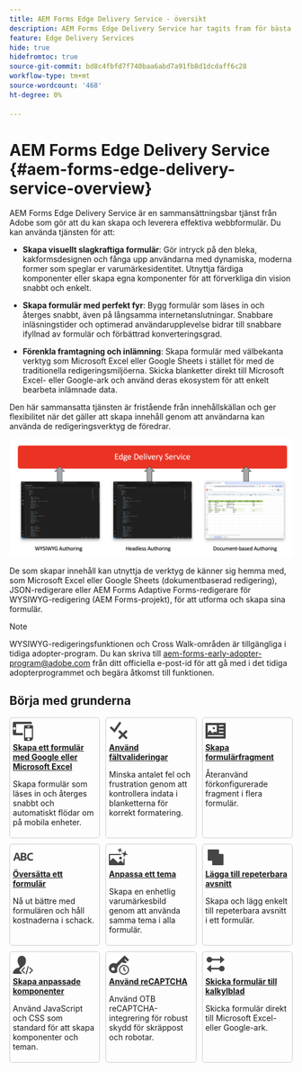 ```yaml
---
title: AEM Forms Edge Delivery Service - översikt
description: AEM Forms Edge Delivery Service har tagits fram för bästa prestanda och ger er möjlighet att förutse framtiden för smidig datainsamling och användarengagemang.
feature: Edge Delivery Services
hide: true
hidefromtoc: true
source-git-commit: bd8c4fbfd7f740baa6abd7a91fb8d1dcdaff6c28
workflow-type: tm+mt
source-wordcount: '468'
ht-degree: 0%

---
```



# AEM Forms Edge Delivery Service {#aem-forms-edge-delivery-service-overview}

AEM Forms Edge Delivery Service är en sammansättningsbar tjänst från Adobe som gör att du kan skapa och leverera effektiva webbformulär. Du kan använda tjänsten för att:

* **Skapa visuellt slagkraftiga formulär**: Gör intryck på den bleka, kakformsdesignen och fånga upp användarna med dynamiska, moderna former som speglar er varumärkesidentitet. Utnyttja färdiga komponenter eller skapa egna komponenter för att förverkliga din vision snabbt och enkelt.

* **Skapa formulär med perfekt fyr**: Bygg formulär som läses in och återges snabbt, även på långsamma internetanslutningar. Snabbare inläsningstider och optimerad användarupplevelse bidrar till snabbare ifyllnad av formulär och förbättrad konverteringsgrad.

* **Förenkla framtagning och inlämning**: Skapa formulär med välbekanta verktyg som Microsoft Excel eller Google Sheets i stället för med de traditionella redigeringsmiljöerna. Skicka blanketter direkt till Microsoft Excel- eller Google-ark och använd deras ekosystem för att enkelt bearbeta inlämnade data.


Den här sammansatta tjänsten är fristående från innehållskällan och ger flexibilitet när det gäller att skapa innehåll genom att användarna kan använda de redigeringsverktyg de föredrar.

![Utvecklingsverktyg för Edge Delivery-formulär](/help/edge/assets/edge-delivery-forms-authoring-tools.png)

De som skapar innehåll kan utnyttja de verktyg de känner sig hemma med, som Microsoft Excel eller Google Sheets (dokumentbaserad redigering), JSON-redigerare eller AEM Forms Adaptive Forms-redigerare för WYSIWYG-redigering (AEM Forms-projekt), för att utforma och skapa sina formulär.

>[!NOTE]
>
>
> WYSIWYG-redigeringsfunktionen och Cross Walk-områden är tillgängliga i tidiga adopter-program. Du kan skriva till aem-forms-early-adopter-program@adobe.com från ditt officiella e-post-id för att gå med i det tidiga adopterprogrammet och begära åtkomst till funktionen.

## Börja med grunderna

<div>

<style>
    .card-container {
        width: calc(33.33% - 10px);;
        margin: 5px;
        border: 1px solid #ccc;
        border-radius: 5px;
        padding: 5px;
        box-sizing: border-box;
        transition: background-color 0.3s ease; /* Adding transition effect */
    }
    .card-container:hover {
        background-color: #f0f0f0; /* Changing background color on hover */
    }
</style>

<div style="display: flex; flex-wrap: wrap; justify-content: space-between; margin: -5px;">
    <div class="card-container">
        <a href="/help/edge/docs/forms/create-forms.md">
            <img src="/help/edge/assets/smock_devices_18_n.svg" alt="Skapa ett formulär med hjälp av eds-formulär" style="border-radius: 5px;"> </b>
            <br><b style="margin-top: 5px;">Skapa ett formulär med Google eller Microsoft Excel</b>
        </a>
        <p>Skapa formulär som läses in och återges snabbt och automatiskt flödar om på mobila enheter.</p>
    </div>
    <div class="card-container">
        <a href="/help/edge/docs/forms/validate-forms.md">
            <img src="/help/edge/assets/smock_condition_18_n.svg" alt="Lägga till valideringar i formulärfält" style="border-radius: 5px;"> </b>
            <br><b style="margin-top: 5px;">Använd fältvalideringar</b>
        </a>
        <p>Minska antalet fel och frustration genom att kontrollera indata i blanketterna för korrekt formatering.</p>
    </div>
    <div class="card-container">
        <a href="/help/edge/docs/forms/form-fragments.md">
            <img src="/help/edge/assets/smock_documentfragment_18_n.svg" alt="Använd formulärfragment i ett EDS-formulär" style="border-radius: 5px;"> </b>
            <br><b style="margin-top: 5px;">Skapa formulärfragment</b>
        </a>
        <p>Återanvänd förkonfigurerade fragment i flera formulär.</p>
    </div>
    <div class="card-container">
        <a href="/help/edge/docs/forms/translate-forms.md">  
            <img src="/help/edge/assets/smock_abc_18_n.svg" alt="Översätta ett EDS-formulär" style="border-radius: 5px;"> </b>
            <br><b style="margin-top: 5px;">Översätta ett formulär</b>
        </a>
        <p>Nå ut bättre med formulären och håll kostnaderna i schack.</p>
    </div>
    <div class="card-container">
        <a href="/help/edge/docs/forms/style-theme-forms.md">
            <img src="/help/edge/assets/smock_imageautomode_18_N.svg" alt="Använda format eller teman i ett formulär" style="border-radius: 5px;"> </b>
            <br><b style="margin-top: 5px;">Anpassa ett tema</b>
        </a>
        <p>Skapa en enhetlig varumärkesbild genom att använda samma tema i alla formulär.</p>
    </div>
    <div class="card-container">
        <a href="/help/edge/docs/forms/repeatable-forms.md">  
            <img src="/help/edge/assets/smock_addto_18_n.svg" alt="Lägga till repeterbara avsnitt i ett EDS-formulär" style="border-radius: 5px;"> </b>
            <br><b style="margin-top: 5px;">Lägga till repeterbara avsnitt</b>
        </a>
        <p>Skapa och lägg enkelt till repeterbara avsnitt i ett formulär.</p>
    </div>
    <div class="card-container">
        <a href="/help/edge/docs/forms/custom-components-forms.md"> 
            <img src="/help/edge/assets/smock_userdeveloper_18_n.svg" alt="Skapa anpassade blankettkomponenter med JavaScript och CSS"  style="border-radius: 5px;"> </b>
            <br><b style="margin-top: 5px;">Skapa anpassade komponenter</b>
        </a>
        <p>Använd JavaScript och CSS som standard för att skapa komponenter och teman.</p>
    </div>
    <div class="card-container">
        <a href="/help/edge/docs/forms/recaptacha-forms.md">  
            <img src="/help//edge/assets/smock_keyclock_18_n.svg" alt="Använd reCAPTCHA i ett EDS-formulär" style="border-radius: 5px;"> </b>
            <br><b style="margin-top: 5px;">Använd reCAPTCHA</b>
        </a>
        <p>Använd OTB reCAPTCHA-integrering för robust skydd för skräppost och robotar.</p>
    </div>
    <div class="card-container">
        <a href="/help/edge/docs/forms/create-forms.md#manually-configure-a-spreadsheet-to-accept-data">   
            <img src="/help/edge/assets/smock_platformdatamapping_18_n.svg" alt="Skicka formulär" alt="Använd formulärfragment i ett EDS-formulär" style="border-radius: 5px;"> </b>
            <br><b style="margin-top: 5px;">Skicka formulär till kalkylblad</b>
        </a>
        <p>Skicka formulär direkt till Microsoft Excel- eller Google-ark.</p>
    </div>
</div>


</br>









